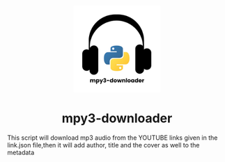 
<center>
<img src="./logo/mpy3-logo.png" height="200"/>
<h1>mpy3-downloader</h1>
</center>
<p>This script will download mp3 audio from the YOUTUBE links given in the link.json file,then it will add author, title and the cover as well to the metadata</p>


